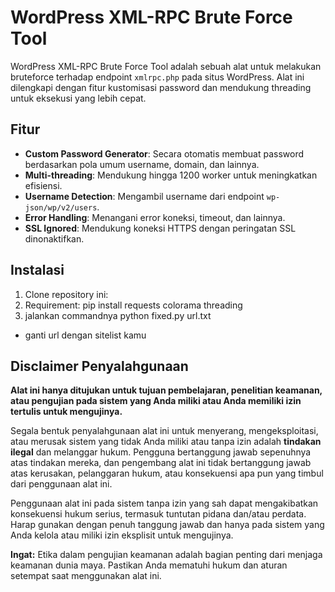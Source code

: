 # WordPress XML-RPC Brute Force Tool

WordPress XML-RPC Brute Force Tool adalah sebuah alat untuk melakukan bruteforce terhadap endpoint `xmlrpc.php` pada situs WordPress. Alat ini dilengkapi dengan fitur kustomisasi password dan mendukung threading untuk eksekusi yang lebih cepat.

## Fitur
- **Custom Password Generator**: Secara otomatis membuat password berdasarkan pola umum username, domain, dan lainnya.
- **Multi-threading**: Mendukung hingga 1200 worker untuk meningkatkan efisiensi.
- **Username Detection**: Mengambil username dari endpoint `wp-json/wp/v2/users`.
- **Error Handling**: Menangani error koneksi, timeout, dan lainnya.
- **SSL Ignored**: Mendukung koneksi HTTPS dengan peringatan SSL dinonaktifkan.

## Instalasi
1. Clone repository ini:
2. Requirement: pip install requests colorama threading
3. jalankan commandnya python fixed.py url.txt
- ganti url dengan sitelist kamu

## Disclaimer Penyalahgunaan

**Alat ini hanya ditujukan untuk tujuan pembelajaran, penelitian keamanan, atau pengujian pada sistem yang Anda miliki atau Anda memiliki izin tertulis untuk mengujinya.**

Segala bentuk penyalahgunaan alat ini untuk menyerang, mengeksploitasi, atau merusak sistem yang tidak Anda miliki atau tanpa izin adalah **tindakan ilegal** dan melanggar hukum. Pengguna bertanggung jawab sepenuhnya atas tindakan mereka, dan pengembang alat ini tidak bertanggung jawab atas kerusakan, pelanggaran hukum, atau konsekuensi apa pun yang timbul dari penggunaan alat ini.

Penggunaan alat ini pada sistem tanpa izin yang sah dapat mengakibatkan konsekuensi hukum serius, termasuk tuntutan pidana dan/atau perdata. Harap gunakan dengan penuh tanggung jawab dan hanya pada sistem yang Anda kelola atau miliki izin eksplisit untuk mengujinya.

**Ingat:** Etika dalam pengujian keamanan adalah bagian penting dari menjaga keamanan dunia maya. Pastikan Anda mematuhi hukum dan aturan setempat saat menggunakan alat ini.
